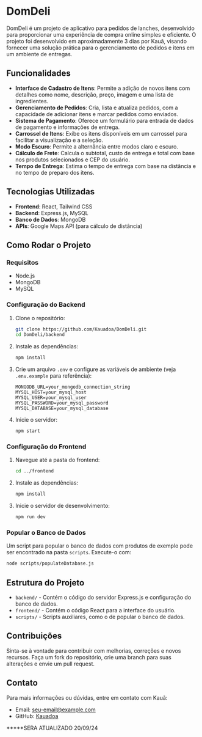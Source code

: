 # DomDeli

DomDeli é um projeto de aplicativo para pedidos de lanches, desenvolvido para proporcionar uma experiência de compra online simples e eficiente. O projeto foi desenvolvido em aproximadamente 3 dias por Kauã, visando fornecer uma solução prática para o gerenciamento de pedidos e itens em um ambiente de entregas.

## Funcionalidades

- **Interface de Cadastro de Itens**: Permite a adição de novos itens com detalhes como nome, descrição, preço, imagem e uma lista de ingredientes.
- **Gerenciamento de Pedidos**: Cria, lista e atualiza pedidos, com a capacidade de adicionar itens e marcar pedidos como enviados.
- **Sistema de Pagamento**: Oferece um formulário para entrada de dados de pagamento e informações de entrega.
- **Carrossel de Itens**: Exibe os itens disponíveis em um carrossel para facilitar a visualização e a seleção.
- **Modo Escuro**: Permite a alternância entre modos claro e escuro.
- **Cálculo de Frete**: Calcula o subtotal, custo de entrega e total com base nos produtos selecionados e CEP do usuário.
- **Tempo de Entrega**: Estima o tempo de entrega com base na distância e no tempo de preparo dos itens.

## Tecnologias Utilizadas

- **Frontend**: React, Tailwind CSS
- **Backend**: Express.js, MySQL
- **Banco de Dados**: MongoDB
- **APIs**: Google Maps API (para cálculo de distância)

## Como Rodar o Projeto

### Requisitos

- Node.js
- MongoDB
- MySQL

### Configuração do Backend

1. Clone o repositório:
   ```bash
   git clone https://github.com/Kauadoa/DomDeli.git
   cd DomDeli/backend
   ```

2. Instale as dependências:
   ```bash
   npm install
   ```

3. Crie um arquivo `.env` e configure as variáveis de ambiente (veja `.env.example` para referência):
   ```plaintext
   MONGODB_URL=your_mongodb_connection_string
   MYSQL_HOST=your_mysql_host
   MYSQL_USER=your_mysql_user
   MYSQL_PASSWORD=your_mysql_password
   MYSQL_DATABASE=your_mysql_database
   ```

4. Inicie o servidor:
   ```bash
   npm start
   ```

### Configuração do Frontend

1. Navegue até a pasta do frontend:
   ```bash
   cd ../frontend
   ```

2. Instale as dependências:
   ```bash
   npm install
   ```

3. Inicie o servidor de desenvolvimento:
   ```bash
   npm run dev
   ```

### Popular o Banco de Dados

Um script para popular o banco de dados com produtos de exemplo pode ser encontrado na pasta `scripts`. Execute-o com:
```bash
node scripts/populateDatabase.js
```

## Estrutura do Projeto

- `backend/` - Contém o código do servidor Express.js e configuração do banco de dados.
- `frontend/` - Contém o código React para a interface do usuário.
- `scripts/` - Scripts auxiliares, como o de popular o banco de dados.

## Contribuições

Sinta-se à vontade para contribuir com melhorias, correções e novos recursos. Faça um fork do repositório, crie uma branch para suas alterações e envie um pull request.

## Contato

Para mais informações ou dúvidas, entre em contato com Kauã:
- Email: [seu-email@example.com](mailto:seu-email@example.com)
- GitHub: [Kauadoa](https://github.com/Kauadoa)

*****SERA ATUALIZADO 20/09/24
